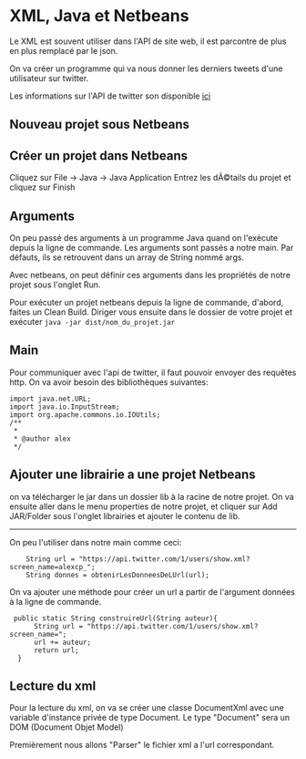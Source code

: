 # XML, Java et Netbeans

Le XML est souvent utiliser dans l'API de site web, il est parcontre de plus en plus remplacé par le json.

On va créer un programme qui va nous donner les derniers tweets d'une utilisateur sur twitter.

Les informations sur l'API de twitter son disponible [ici](https://dev.twitter.com/docs)

## Nouveau projet sous Netbeans

## Créer un projet dans Netbeans

Cliquez sur File -> Java -> Java Application
Entrez les dÃ©tails du projet et cliquez sur Finish

## Arguments

On peu passé des arguments à un programme Java quand on l'exécute depuis la ligne de commande.
Les arguments sont passés a notre main. Par défauts, ils se retrouvent dans un array de String nommé args.

Avec netbeans, on peut définir ces arguments dans les propriétés de notre projet sous l'onglet Run.

Pour exécuter un projet netbeans depuis la ligne de commande, d'abord, faites un Clean Build.
Diriger vous ensuite dans le dossier de votre projet et exécuter `java -jar dist/nom_du_projet.jar`

## Main

Pour communiquer avec l'api de twitter, il faut pouvoir envoyer des requêtes http.
On va avoir besoin des bibliothèques suivantes:

    import java.net.URL;
    import java.io.InputStream;
    import org.apache.commons.io.IOUtils;
    /**
     *
     * @author alex
     */

## Ajouter une librairie a une projet Netbeans

on va télécharger le jar dans un dossier lib à la racine de notre projet.
On va ensuite aller dans le menu properties de notre projet, et cliquer sur Add JAR/Folder sous l'onglet librairies et ajouter le contenu de lib.

----

On peu l'utiliser dans notre main comme ceci:

        String url = "https://api.twitter.com/1/users/show.xml?screen_name=alexcp_";
        String donnes = obtenirLesDonneesDeLUrl(url);

On va ajouter une méthode pour créer un url a partir de l'argument données à la ligne de commande.

     public static String construireUrl(String auteur){
          String url = "https://api.twitter.com/1/users/show.xml?screen_name=";
          url += auteur;
          return url;
      }

## Lecture du xml

Pour la lecture du xml, on va se créer une classe DocumentXml avec une variable d'instance privée de type Document.
Le type "Document" sera un DOM (Document Objet Model)

Premièrement nous allons "Parser" le fichier xml a l'url correspondant.

